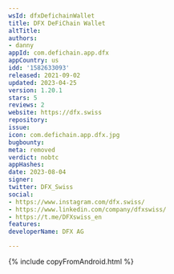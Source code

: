 ```yaml
---
wsId: dfxDefichainWallet
title: DFX DeFiChain Wallet
altTitle: 
authors:
- danny
appId: com.defichain.app.dfx
appCountry: us
idd: '1582633093'
released: 2021-09-02
updated: 2023-04-25
version: 1.20.1
stars: 5
reviews: 2
website: https://dfx.swiss
repository: 
issue: 
icon: com.defichain.app.dfx.jpg
bugbounty: 
meta: removed
verdict: nobtc
appHashes: 
date: 2023-08-04
signer: 
twitter: DFX_Swiss
social:
- https://www.instagram.com/dfx.swiss/
- https://www.linkedin.com/company/dfxswiss/
- https://t.me/DFXswiss_en
features: 
developerName: DFX AG

---
```


{% include copyFromAndroid.html %}
